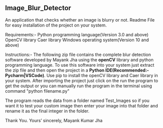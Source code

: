## Image_Blur_Detector
An application that checks whether an image is blurry or not.
Readme File for easy installation of the project on your system.


Requirements:- Python programming language(Version 3.0 and above)
                          OpenCV library
                          Caer library
                          Windows operating system(Version 10 and above)

Instructions:- The following zip file contains the complete blur detection software developed by Mayank Jha using the **openCV** library and python programming language. To use this software into your system just extract the zip file and then open the project in a **Python IDE(Recommended:-Pycharm|VSCode)**. Use pip to install the openCV library and Caer library in your system. After importing the project just click on the run the program to get the output or you can manually run the program in the terminal using command "python filename.py"

The program reads the data from a folder named Test_Images so if you want it to test your custom image then enter your image into that folder and rename it as the final integer in the folder.

Thank You.
Yours’ sincerely,
Mayank Kumar Jha
